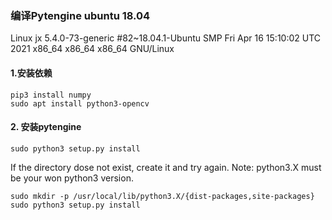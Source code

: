 ### 编译Pytengine ubuntu 18.04
Linux jx 5.4.0-73-generic #82~18.04.1-Ubuntu SMP Fri Apr 16 15:10:02 UTC 2021 x86_64 x86_64 x86_64 GNU/Linux

#### 1.安装依赖

~~~
pip3 install numpy
sudo apt install python3-opencv
~~~

#### 2. 安装pytengine

~~~
sudo python3 setup.py install
~~~
If the directory dose not exist, create it and try again. Note: python3.X must be your won python3 version.
~~~
sudo mkdir -p /usr/local/lib/python3.X/{dist-packages,site-packages}
sudo python3 setup.py install
~~~